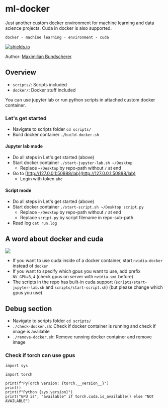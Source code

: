 # ml-docker

Just another custom docker environment for machine learning and data science projects. Cuda in docker is also supported.

``docker - machine learning - environment - cuda``

[![shields.io](https://img.shields.io/badge/license-Apache2-blue.svg)](http://www.apache.org/licenses/LICENSE-2.0.txt)

Author: [Maximilian Bundscherer](https://bundscherer-online.de)

## Overview

- ``scripts/``: Scripts included
- ``docker/``: Docker stuff included

You can use jupyter lab or run python scripts in attached custom docker container.

### Let's get started

- Navigate to scripts folder ``cd scripts/``
- Build docker container ``./build-docker.sh``

#### Jupyter lab mode

- Do all steps in Let's get started (above)
- Start docker container ``./start-jupyter-lab.sh ~/Desktop``
    - Replace ``~/Desktop`` by repo-path without ``/`` at end
- Go to [http://127.0.0.1:50888/lab](http://127.0.0.1:50888/lab)
    - Login with token ``abc``

#### Script mode

- Do all steps in Let's get started (above)
- Start docker container ``./start-script.sh ~/Desktop script.py``
    - Replace ``~/Desktop`` by repo-path without ``/`` at end
    - Replace ``script.py`` by script filename in repo-sub-path
- Read log ``cat run.log``

## A word about docker and cuda

![](./doc-img/nv-stack.png)

- If you want to use cuda inside of a docker container, start ``nvidia-docker`` instead of ``docker``
- If you want to specify which gpus you want to use, add prefix ``NV_GPU=3,4`` (check gpus on server with ``nvidia-smi`` before)
- The scripts in the repo has built-in cuda support (``scripts/start-jupyter-lab.sh`` and ``scripts/start-script.sh``) (but please change which gpus you use)

## Debug section

- Navigate to scripts folder ``cd scripts/``
- ``./check-docker.sh``: Check if docker container is running and check if image is available
- ``./remove-docker.sh``: Remove running docker container and remove image

### Check if torch can use gpus

```
import sys

import torch

print(f"PyTorch Version: {torch.__version__}")
print()
print(f"Python {sys.version}")
print("GPU is", "available" if torch.cuda.is_available() else "NOT AVAILABLE")
```